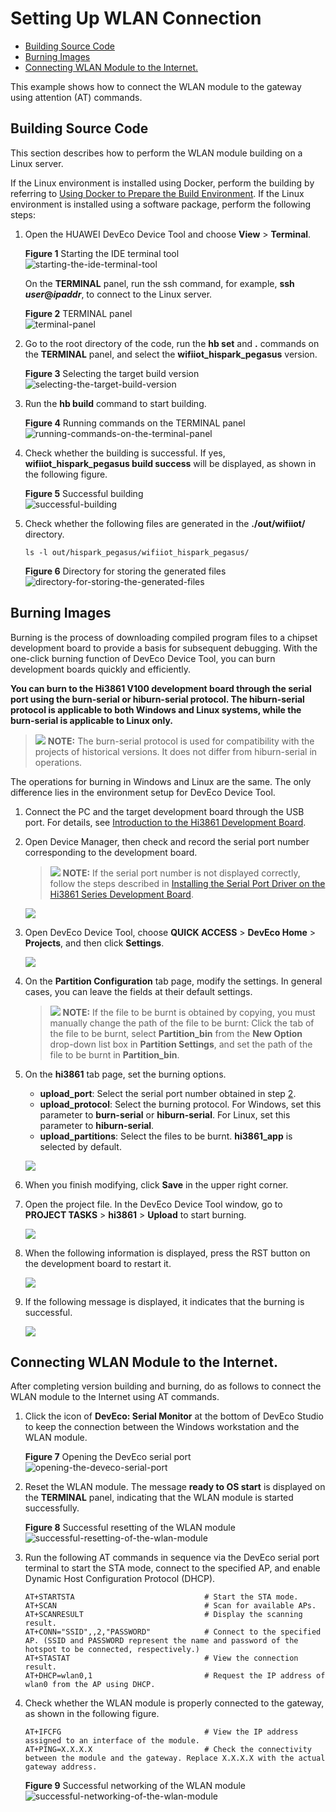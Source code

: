 # Setting Up WLAN Connection<a name="EN-US_TOPIC_0000001174350611"></a>

-   [Building Source Code](#section191121332125319)
-   [Burning Images](#section3288165814218)
-   [Connecting WLAN Module to the Internet.](#section194671619167)

This example shows how to connect the WLAN module to the gateway using attention \(AT\) commands.

## Building Source Code<a name="section191121332125319"></a>

This section describes how to perform the WLAN module building on a Linux server.

If the Linux environment is installed using Docker, perform the building by referring to  [Using Docker to Prepare the Build Environment](../get-code/gettools-acquire.md#section107932281315). If the Linux environment is installed using a software package, perform the following steps:

1.  Open the HUAWEI DevEco Device Tool and choose  **View**  \>  **Terminal**.

    **Figure  1**  Starting the IDE terminal tool<a name="fig755583241511"></a>  
    ![](figures/starting-the-ide-terminal-tool.png "starting-the-ide-terminal-tool")

    On the  **TERMINAL**  panel, run the ssh command, for example,  **ssh** **_user_@_ipaddr_**, to connect to the Linux server.

    **Figure  2**  TERMINAL panel<a name="fig14407256101510"></a>  
    ![](figures/terminal-panel.png "terminal-panel")

2.  Go to the root directory of the code, run the  **hb set**  and  **.**  commands on the  **TERMINAL**  panel, and select the  **wifiiot\_hispark\_pegasus**  version.

    **Figure  3**  Selecting the target build version<a name="fig191035701814"></a>  
    ![](figures/selecting-the-target-build-version.png "selecting-the-target-build-version")

3.  Run the  **hb build**  command to start building.

    **Figure  4**  Running commands on the TERMINAL panel<a name="fig10635942111916"></a>  
    ![](figures/running-commands-on-the-terminal-panel.png "running-commands-on-the-terminal-panel")

4.  Check whether the building is successful. If yes,  **wifiiot\_hispark\_pegasus build success**  will be displayed, as shown in the following figure.

    **Figure  5**  Successful building<a name="fig195291328182015"></a>  
    ![](figures/successful-building.png "successful-building")

5.  Check whether the following files are generated in the  **./out/wifiiot/**  directory.

    ```
    ls -l out/hispark_pegasus/wifiiot_hispark_pegasus/
    ```

    **Figure  6**  Directory for storing the generated files<a name="fig112257131214"></a>  
    ![](figures/directory-for-storing-the-generated-files.png "directory-for-storing-the-generated-files")


## Burning Images<a name="section3288165814218"></a>

Burning is the process of downloading compiled program files to a chipset development board to provide a basis for subsequent debugging. With the one-click burning function of DevEco Device Tool, you can burn development boards quickly and efficiently.

**You can burn to the Hi3861 V100 development board through the serial port using the burn-serial or hiburn-serial protocol. The hiburn-serial protocol is applicable to both Windows and Linux systems, while the burn-serial is applicable to Linux only.**

>![](../public_sys-resources/icon-note.gif) **NOTE:** 
>The burn-serial protocol is used for compatibility with the projects of historical versions. It does not differ from hiburn-serial in operations.

The operations for burning in Windows and Linux are the same. The only difference lies in the environment setup for DevEco Device Tool.

1.  Connect the PC and the target development board through the USB port. For details, see  [Introduction to the Hi3861 Development Board](https://device.harmonyos.com/en/docs/start/introduce/oem_minitinier_des_3861-0000001105041324).
2.  <a name="en-us_topic_0000001056563976_li848662117291"></a>Open Device Manager, then check and record the serial port number corresponding to the development board.

    >![](../public_sys-resources/icon-note.gif) **NOTE:** 
    >If the serial port number is not displayed correctly, follow the steps described in  [Installing the Serial Port Driver on the Hi3861 Series Development Board](https://device.harmonyos.com/en/docs/ide/user-guides/hi3861-drivers-0000001058153433).

    ![](figures/hi3861-record-the-serial-port-number.png)

3.  Open DevEco Device Tool, choose  **QUICK ACCESS**  \>  **DevEco Home**  \>  **Projects**, and then click  **Settings**.

    ![](figures/hi3861-deveco-device-tool-setting.png)

4.  On the  **Partition Configuration**  tab page, modify the settings. In general cases, you can leave the fields at their default settings.

    >![](../public_sys-resources/icon-note.gif) **NOTE:** 
    >If the file to be burnt is obtained by copying, you must manually change the path of the file to be burnt: Click the tab of the file to be burnt, select  **Partition\_bin**  from the  **New Option**  drop-down list box in  **Partition Settings**, and set the path of the file to be burnt in  **Partition\_bin**.

5.  On the  **hi3861**  tab page, set the burning options.

    -   **upload\_port**: Select the serial port number obtained in step  [2](#en-us_topic_0000001056563976_li848662117291).
    -   **upload\_protocol**: Select the burning protocol. For Windows, set this parameter to  **burn-serial**  or  **hiburn-serial**. For Linux, set this parameter to  **hiburn-serial**.
    -   **upload\_partitions**: Select the files to be burnt.  **hi3861\_app**  is selected by default.

    ![](figures/options.png)

6.  When you finish modifying, click  **Save**  in the upper right corner.
7.  Open the project file. In the DevEco Device Tool window, go to  **PROJECT TASKS**  \>  **hi3861**  \>  **Upload**  to start burning.

    ![](figures/hi3861-upload.png)

8.  When the following information is displayed, press the RST button on the development board to restart it.

    ![](figures/hi3861-restart-the-development-board.png)

9.  If the following message is displayed, it indicates that the burning is successful.

    ![](figures/hi3861-burning-succeeded.png)


## Connecting WLAN Module to the Internet.<a name="section194671619167"></a>

After completing version building and burning, do as follows to connect the WLAN module to the Internet using AT commands.

1.  Click the icon of  **DevEco: Serial Monitor**  at the bottom of DevEco Studio to keep the connection between the Windows workstation and the WLAN module.

    **Figure  7**  Opening the DevEco serial port<a name="fig464411253297"></a>  
    ![](figures/opening-the-deveco-serial-port.png "opening-the-deveco-serial-port")

2.  Reset the WLAN module. The message  **ready to OS start**  is displayed on the  **TERMINAL**  panel, indicating that the WLAN module is started successfully.

    **Figure  8**  Successful resetting of the WLAN module <a name="fig3327108143016"></a>  
    ![](figures/successful-resetting-of-the-wlan-module.png "successful-resetting-of-the-wlan-module")

3.  Run the following AT commands in sequence via the DevEco serial port terminal to start the STA mode, connect to the specified AP, and enable Dynamic Host Configuration Protocol \(DHCP\).

    ```
    AT+STARTSTA                             # Start the STA mode.
    AT+SCAN                                 # Scan for available APs.
    AT+SCANRESULT                           # Display the scanning result.
    AT+CONN="SSID",,2,"PASSWORD"            # Connect to the specified AP. (SSID and PASSWORD represent the name and password of the hotspot to be connected, respectively.)
    AT+STASTAT                              # View the connection result.
    AT+DHCP=wlan0,1                         # Request the IP address of wlan0 from the AP using DHCP.
    ```

4.  Check whether the WLAN module is properly connected to the gateway, as shown in the following figure.

    ```
    AT+IFCFG                                # View the IP address assigned to an interface of the module.
    AT+PING=X.X.X.X                         # Check the connectivity between the module and the gateway. Replace X.X.X.X with the actual gateway address.
    ```

    **Figure  9**  Successful networking of the WLAN module<a name="fig7672858203010"></a>  
    ![](figures/successful-networking-of-the-wlan-module.png "successful-networking-of-the-wlan-module")



